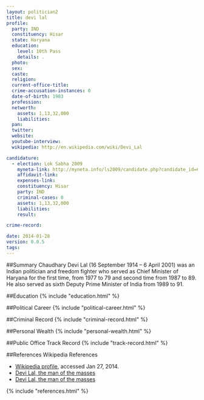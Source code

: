 ```yaml
---
layout: politician2
title: devi lal
profile: 
  party: IND
  constituency: Hisar
  state: Haryana
  education: 
    level: 10th Pass
    details: .
  photo: 
  sex: 
  caste: 
  religion: 
  current-office-title: 
  crime-accusation-instances: 0
  date-of-birth: 1983
  profession: 
  networth: 
    assets: 1,13,32,000
    liabilities: 
  pan: 
  twitter: 
  website: 
  youtube-interview: 
  wikipedia: http://en.wikipedia.com/wiki/Devi_Lal

candidature: 
  - election: Lok Sabha 2009
    myneta-link: http://myneta.info/ls2009/candidate.php?candidate_id=6559
    affidavit-link: 
    expenses-link: 
    constituency: Hisar 
    party: IND
    criminal-cases: 0
    assets: 1,13,32,000
    liabilities: 
    result:  

crime-record: 

date: 2014-01-28
version: 0.0.5
tags: 
---
```

##Summary
Chaudhary Devi Lal (16 September 1914 – 6 April 2001) was an Indian politician and freedom fighter who served as Chief Minister of Haryana for the first time, from 1977 to 79 and second time from 1987 to 89. He also served as sixth Deputy Prime Minister of India from 1989 to 91.




##Education
{% include "education.html" %}


##Political Career
{% include "political-career.html" %}


##Criminal Record
{% include "criminal-record.html" %}


##Personal Wealth
{% include "personal-wealth.html" %}


##Public Office Track Record
{% include "track-record.html" %}


##References
Wikipedia References
- [Wikipedia profile]({{page.profile.wikipedia}}), accessed Jan 27, 2014.
- [Devi Lal, the man of the masses][wiki1]
- [Devi Lal, the man of the masses][wiki2]

[wiki1]: http://books.google.co.in/books?ei=C3qjS8WXIJW2kwS98LjYBw&cd=2&id=7tJHAAAAMAAJ&dq=devi+lal+sihag&q=Lekh+Ram+sihag#search_anchor
[wiki2]: http://books.google.co.in/books?id=G0Z457ZOR44C&pg=PA241&dq=devi+lal+sihag&ei=fH-jS6n7JaXSkgTH3M3hBw&cd=5#v=onepage&q=devi%20lal%20sihag&f=false


{% include "references.html" %}